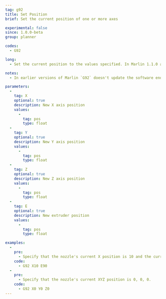 ```yaml
---
tag: g92
title: Set Position
brief: Set the current position of one or more axes

experimental: false
since: 1.0.0-beta
group: planner

codes:
  - G92

long:
  - Set the current position to the values specified. In Marlin 1.1.0 and up, the software endstops are adjusted to preserve the physical movement limits. Thus you could use `G92` to set the middle of the bed to 0,0 and then run .gcode that was sliced for a Deltabot.

notes:
  - In earlier versions of Marlin `G92` doesn't update the software endstops, so it was unsupported to set coordinates outside these boundaries. In Marlin 1.1.0 and up, the physical boundaries are maintained. This means you can no longer use `G92` to move below the bed, for example.

parameters:
  -
    tag: X
    optional: true
    description: New X axis position
    values:
      -
        tag: pos
        type: float
  -
    tag: Y
    optional: true
    description: New Y axis position
    values:
      -
        tag: pos
        type: float
  -
    tag: Z
    optional: true
    description: New Z axis position
    values:
      -
        tag: pos
        type: float
  -
    tag: E
    optional: true
    description: New extruder position
    values:
      -
        tag: pos
        type: float

examples:
  -
    pre:
      - Specify that the nozzle's current X position is 10 and the current extruder position is 90.
    code:
      - G92 X10 E90
  -
    pre:
      - Specify that the nozzle's current XYZ position is 0, 0, 0.
    code:
      - G92 X0 Y0 Z0
---
```

